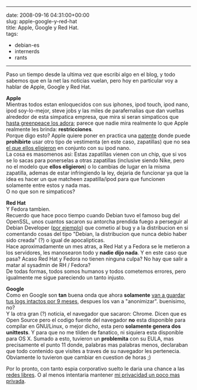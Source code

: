 
---
date: 2008-09-16 04:31:00+00:00  
slug: apple-google-y-red-hat  
title: Apple, Google y Red Hat.  
tags:  
- debian-es  
- internerds  
- rants  

---
  
Paso un tiempo desde la ultima vez que escribi algo en el blog, y todo sabemos que en la net las noticias vuelan, pero hoy en particular voy a hablar de Apple, Google y Red Hat.    
    
**Apple**    
Mientras todos estan enloquecidos con sus iphones, ipod touch, ipod nano, ipod soy-lo-mejor, steve jobs y las miles de parafernalias que dan vueltas alrededor de esta simpatica empresa, que mira si seran simpaticos que [hasta greenpeace los adora](http://www.pcworld.com/article/133548/greenpeace_praises_apple.html); parece que nadie mira realmente lo que Apple realmente les brinda: **restricciones**.    
Porque digo esto? Apple quiere poner en practica una [patente](http://appft1.uspto.gov/netacgi/nph-Parser?Sect1=PTO2&Sect2=HITOFF&p=1&u=%2Fnetahtml%2FPTO%2Fsearch-bool.html&r=5&f=G&l=50&co1=AND&d=PG01&s1=garment.TTL.&OS=TTL/garment&RS=TTL/garment) donde puede **prohibirte** usar otro tipo de vestimenta (en este caso, zapatillas) que no sea [el que ellos eligieron](http://www.apple.com/ipod/nike/) en conjunto con su ipod nano.     
La cosa es masomenos asi: Estas zapatillas vienen con un chip, que si vos se lo sacas para ponerselas a otras zapatillas (inclusive siendo Nike, pero no el modelo que **ellos eligieron**) o lo cambias de lugar en la misma zapatilla, ademas de estar infringiendo la ley, dejaria de funcionar ya que la idea es hacer un que matcheen zapatilla/ipod para que funcionen solamente entre estos y nada mas.    
O no que son re simpaticos?    
    
**Red Hat**    
Y Fedora tambien.    
Recuerdo que hace poco tiempo cuando Debian tuvo el famoso bug del OpenSSL, unos cuantos sacaron su antorcha prendida fuego a perseguir al Debian Developer ([por ejemplo](http://www.gergely.risko.hu/debian-dsa1571.en.html)) que cometio al bug y a la distribucion en si comentando cosas del tipo "Debian, la distribucion que nunca debio haber sido creada" (?) o igual de apocalipticas.    
Hace aproximadamente un mes atras, a Red Hat y a Fedora se le metieron a los servidores, les manosearon todo y **nadie dijo nada**. Y en este caso que pasa? Acaso Red Hat y Fedora no tienen ninguna culpa? No hay que salir a matar al sysadmin de RH / Fedora?    
De todas formas, todos somos humanos y todos cometemos errores, pero igualmente me sigue pareciendo un tanto injusto.    
    
**Google**    
Como en Google son **tan** buena onda que ahora **solamente** [van a guardar tus logs intactos por 9 meses](http://googleblog.blogspot.com/2008/09/another-step-to-protect-user-privacy.html), despues los van a "anonimizar". <sarcasmo>buenisimo, no?</sarcasmo>    
Y la otra gran (?) noticia, el navegador que sacaron: Chrome. Dicen que es Open Source pero el codigo fuente del navegador **no** esta disponible para compilar en GNU/Linux, o mejor dicho, esta pero **solamente genera dos unittests**. Y para que no me tilden de fanatico, ni siquiera esta disponible para OS X. Sumado a esto, tuvieron un **problemita** con su EULA, mas precisamente el punto 11 donde, palabras mas palabras menos, declaraban que todo contenido que visites a traves de su navegador les pertenecia. Obviamente lo tuvieron que cambiar en cuestion de horas ;)    
    
Por lo pronto, con tanto espia corporativo suelto le daria una chance a las [redes libres](http://wiki.buenosaireslibre.org/OtrasRedes). O al menos intentaria mantener [mi privacidad un poco mas privada](https://torproject.org/).  
